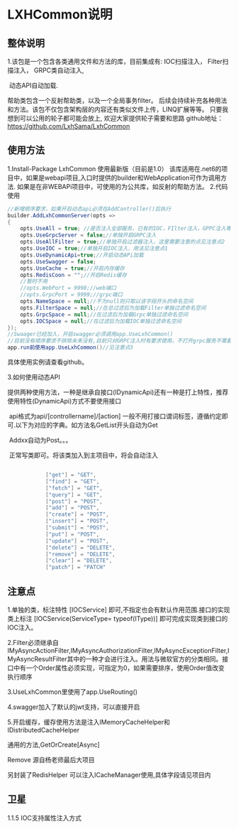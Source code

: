 # LXHCommon说明
## 整体说明
 1.该包是一个包含各类通用文件和方法的库，目前集成有:
  																		IOC扫描注入，
																		  Filter扫描注入，
 																		 GRPC类自动注入,

​																		 动态API自动加载.

 帮助类包含一个反射帮助类，以及一个全局事务filter。
 后续会持续补充各种用法和方法。该包不仅包含架构层的内容还有类似文件上传，LINQ扩展等等。
 只要我想到可以公用的轮子都可能会放上, 欢迎大家提供轮子需要和思路
 github地址：https://github.com/LxhSama/LxhCommon 

 ## 使用方法
 1.Install-Package LxhCommon 使用最新版（目前是1.0）
 该库适用在.net6的项目中，如果是webapi项目,入口时提供的builder和WebApplication可作为调用方法.
 如果是在非WEBAPi项目中，可使用的为公共库，如反射的帮助方法。
 2.代码使用

``` c#
//新增顺序要求，如果开启动态api必须在AddController()后执行
builder.AddLxhCommonServer(opts => 
{
    opts.UseAll = true; //是否注入全部服务，已有的IOC，FIlter注入，GPPC注入等
    opts.UseGrpcServer = false;//单独开启GRPC注入
    opts.UseAllFilter = true;//单独开启过滤器注入，这里需要注意的点见注意点2
    opts.UseIOC = true;//单独开启IOC注入，用法见注意点1
    opts.UseDynamicApi=true;//开启动态APi加载
    opts.UseSwagger = false;
    opts.UseCache = true;//开启内存缓存
    opts.RedisCoon = "";//开启Redis缓存
    //暂时不用
    //opts.WebPort = 9998;//web端口
    //opts.GrpcPort = 9999;//grpc端口
    opts.NameSpace = null;//不为null则只取以该字段开头的命名空间
    opts.FilterSpace = null;//在总过滤后为加载Filter单独过滤命名空间
    opts.GrpcSpace = null;//在过滤后为加载Grpc单独过滤命名空间
    opts.IOCSpace = null;//在过滤后为加载IOC单独过滤命名空间
});
//Swaager已经加入，开启swagger必须调用app.UseLxhCommon()
//目前没有顺序要求不排除未来没有,目前只对GRPC注入时有要求使用，不打开grpc服务不需要使用该方法。后续有用到会修改说明.
app.run前使用app.UseLxhCommon()//见注意点3

```
具体使用实例请查看github。

3.如何使用动态API

​		提供两种使用方法，一种是继承自接口(IDynamicApi)还有一种是打上特性，推荐使用特性(DynamicApi)方式不要使用接口

​		api格式为api/[controllername]/[action] 一般不用打接口谓词标签，遵循约定即可.以下为对应的字典。如方法名GetList开头自动为Get

​        Addxx自动为Post。。。

​        正常写类即可。将该类加入到主项目中，将会自动注入

```c#

            ["get"] = "GET",
            ["find"] = "GET",
            ["fetch"] = "GET",
            ["query"] = "GET",
            ["post"] = "POST",
            ["add"] = "POST",
            ["create"] = "POST",
            ["insert"] = "POST",
            ["submit"] = "POST",
            ["put"] = "POST",
            ["update"] = "POST",
            ["delete"] = "DELETE",
            ["remove"] = "DELETE",
            ["clear"] = "DELETE",
            ["patch"] = "PATCH"
```



 ## 注意点
 1.单独的类，标注特性 [IOCService] 即可,不指定也会有默认作用范围.接口的实现类上标注 [IOCService(ServiceType= typeof(IType))] 即可完成实现类到接口的IOC注入。

 2.Filter必须继承自IMyAsyncActionFilter,IMyAsyncAuthorizationFilter,IMyAsyncExceptionFilter,IMyAsyncResultFilter其中的一种才会进行注入。用法与微软官方的分类相同。接口中有一个Order属性必须实现，可指定为0，如果需要排序，使用Order值改变执行顺序

 3.UseLxhCommon里使用了app.UseRouting()

4.swagger加入了默认的jwt支持，可以直接开启

5.开启缓存，缓存使用方法是注入IMemoryCacheHelper和IDistributedCacheHelper

通用的方法,GetOrCreate[Async]

Remove 源自杨老师最后大项目

另封装了RedisHelper 可以注入ICacheManager使用,具体字段请见项目内

## **卫星**

1.1.5 IOC支持属性注入方式
